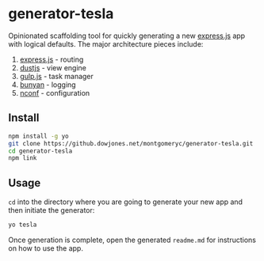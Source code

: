 # generator-tesla

Opinionated scaffolding tool for quickly generating a new [express.js](http://expressjs.com/) app with logical defaults.
The major architecture pieces include:

1. [express.js](http://expressjs.com/) - routing
1. [dustjs](http://linkedin.github.io/dustjs/) - view engine
1. [gulp.js](http://gulpjs.com/) - task manager
1. [bunyan](https://github.com/trentm/node-bunyan) - logging
1. [nconf](https://github.com/flatiron/nconf) - configuration

## Install

```bash
npm install -g yo
git clone https://github.dowjones.net/montgomeryc/generator-tesla.git
cd generator-tesla
npm link
```

## Usage

`cd` into the directory where you are going to generate your new app and then initiate the generator:

```bash
yo tesla
```

Once generation is complete, open the generated `readme.md` for instructions on how to use the app.